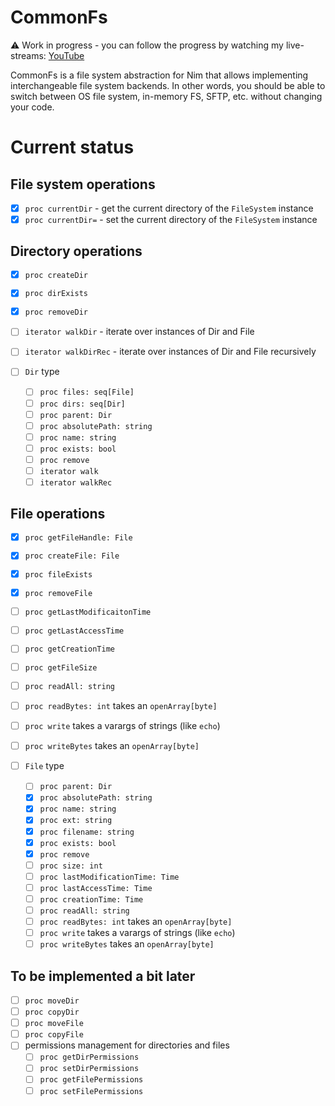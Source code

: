 # CommonFs

⚠️ Work in progress - you can follow the progress by watching my live-streams: [YouTube](https://www.youtube.com/watch?v=N803udzR2dg&list=PL5AVzKSngnt-GaJxP04Kfn6cyx8T8hHKd)

CommonFs is a file system abstraction for Nim that allows implementing interchangeable file system backends. In other words, you should be able to switch between OS file system, in-memory FS, SFTP, etc. without changing your code.

# Current status

## File system operations

- [x] `proc currentDir` - get the current directory of the `FileSystem` instance
- [x] `proc currentDir=` - set the current directory of the `FileSystem` instance

## Directory operations

- [x] `proc createDir`
- [x] `proc dirExists`
- [x] `proc removeDir`
- [ ] `iterator walkDir` - iterate over instances of Dir and File
- [ ] `iterator walkDirRec` - iterate over instances of Dir and File recursively

- [ ] `Dir` type
    - [ ] `proc files: seq[File]`
    - [ ] `proc dirs: seq[Dir]`
    - [ ] `proc parent: Dir`
    - [ ] `proc absolutePath: string`
    - [ ] `proc name: string`
    - [ ] `proc exists: bool`
    - [ ] `proc remove`
    - [ ] `iterator walk`
    - [ ] `iterator walkRec`

## File operations

- [x] `proc getFileHandle: File`
- [x] `proc createFile: File`
- [x] `proc fileExists`
- [x] `proc removeFile`
- [ ] `proc getLastModificaitonTime`
- [ ] `proc getLastAccessTime`
- [ ] `proc getCreationTime`
- [ ] `proc getFileSize`

- [ ] `proc readAll: string`
- [ ] `proc readBytes: int` takes an `openArray[byte]`
- [ ] `proc write` takes a varargs of strings (like `echo`)
- [ ] `proc writeBytes` takes an `openArray[byte]`

- [ ] `File` type
    - [ ] `proc parent: Dir`
    - [x] `proc absolutePath: string`
    - [x] `proc name: string`
    - [x] `proc ext: string`
    - [x] `proc filename: string`
    - [x] `proc exists: bool`
    - [x] `proc remove`
    - [ ] `proc size: int`
    - [ ] `proc lastModificationTime: Time`
    - [ ] `proc lastAccessTime: Time`
    - [ ] `proc creationTime: Time`
    - [ ] `proc readAll: string`
    - [ ] `proc readBytes: int` takes an `openArray[byte]`
    - [ ] `proc write` takes a varargs of strings (like `echo`)
    - [ ] `proc writeBytes` takes an `openArray[byte]`

## To be implemented a bit later

- [ ] `proc moveDir`
- [ ] `proc copyDir`
- [ ] `proc moveFile`
- [ ] `proc copyFile`
- [ ] permissions management for directories and files
    - [ ] `proc getDirPermissions`
    - [ ] `proc setDirPermissions`
    - [ ] `proc getFilePermissions`
    - [ ] `proc setFilePermissions`